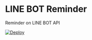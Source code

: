 # LINE BOT Reminder
Reminder on LINE BOT API

[![Deploy](https://www.herokucdn.com/deploy/button.png)](https://heroku.com/deploy)

